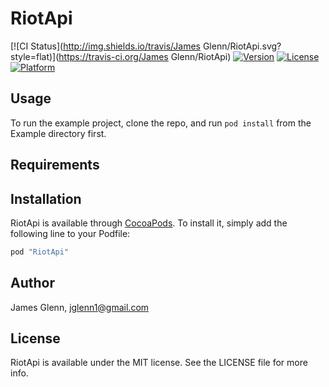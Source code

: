 # RiotApi

[![CI Status](http://img.shields.io/travis/James Glenn/RiotApi.svg?style=flat)](https://travis-ci.org/James Glenn/RiotApi)
[![Version](https://img.shields.io/cocoapods/v/RiotApi.svg?style=flat)](http://cocoapods.org/pods/RiotApi)
[![License](https://img.shields.io/cocoapods/l/RiotApi.svg?style=flat)](http://cocoapods.org/pods/RiotApi)
[![Platform](https://img.shields.io/cocoapods/p/RiotApi.svg?style=flat)](http://cocoapods.org/pods/RiotApi)

## Usage

To run the example project, clone the repo, and run `pod install` from the Example directory first.

## Requirements

## Installation

RiotApi is available through [CocoaPods](http://cocoapods.org). To install
it, simply add the following line to your Podfile:

```ruby
pod "RiotApi"
```

## Author

James Glenn, jglenn1@gmail.com

## License

RiotApi is available under the MIT license. See the LICENSE file for more info.
